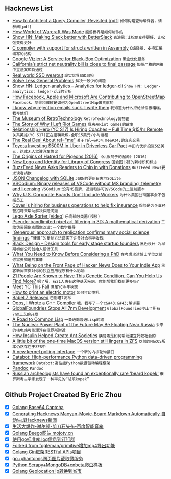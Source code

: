 ## Hacknews List


- [How to Architect a Query Compiler, Revisited [pdf]](https://www.cs.purdue.edu/homes/rompf/papers/tahboub-sigmod18.pdf)  `如何构建查询编译器，请参阅[pdf]`
- [How World of Warcraft Was Made](https://www.usgamer.net/articles/how-world-of-warcraft-was-made-the-inside-story)  `魔兽世界是如何制作的`
- [Show HN: Making Slack better with BetterSlack](https://g3rv4.com/2018/08/betterslack)  `表演恩:让松弛变得更好，让松弛变得更好`
- [C compiler with support for structs written in Assembly](http://git.savannah.nongnu.org/cgit/stage0.git/tree/stage2/cc_x86.s)  `C编译器，支持汇编编写的结构`
- [Google Vizier: A Service for Black-Box Optimization](https://ai.google/research/pubs/pub46180)  `黑盒优化服务`
- [California’s strict net neutrality bill is close to final passage](https://arstechnica.com/tech-policy/2018/08/californias-strict-net-neutrality-bill-is-close-to-final-passage/)  `加州严格的网络中立法案即将通过`
- [Real world SSD wearout](https://blog.okmeter.io/real-world-ssd-wearout-a3396a35c663)  `现实世界SSD磨损`
- [Solve Less General Problems](https://hacksoflife.blogspot.com/2018/08/solve-less-general-problems.html)  `解决一般少的问题`
- [Show HN: Ledger-analytics – Analytics for ledger-cli](https://github.com/kendricktan/ledger-analytics)  `Show HN: Ledger-analytics: ledger-cli的分析`
- [How Facebook, Apple and Microsoft Are Contributing to OpenStreetMap](https://theodi.org/article/how-are-facebook-apple-and-microsoft-contributing-to-openstreetmap/)  `Facebook、苹果和微软是如何为OpenStreetMap做贡献的`
- [I know why rejection emails suck. I write them](https://triplebyte.com/blog/rejection-feedback)  `我知道为什么拒绝邮件很糟糕。我写他们`
- [The Museum of RetroTechnology](http://www.douglas-self.com/MUSEUM/museum.htm)  `RetroTechnology博物馆`
- [The Story of Why I Left Riot Games](http://barryhawkins.com/blog/posts/the-story-of-why-i-left-riot-games/)  `我离开Riot Games的故事`
- [Relationship  Hero (YC S17) Is Hiring Coaches – Full Time $15/hr Remote](https://relationshiphero.com/careers?role=coach)  `关系英雄(YC S17)正在招聘教练-全职15美元/小时远程`
- [The Real Deal About rel=&#34;me&#34;](https://wiki.zegnat.net/media/the-real-deal-about-rel-me.html)  `关于rel=&#34;me&#34;的真实交易`
- [Toyota Investing $500M in Uber in Driverless Car Pact](https://www.wsj.com/articles/toyota-investing-500-million-in-uber-in-driverless-car-pact-1535393774)  `丰田向优步投资5亿美元，达成无人驾驶汽车协议`
- [The Origins of Hatred for Pigeons (2016)](https://www.audubon.org/news/the-origins-our-misguided-hatred-pigeons)  `《仇恨鸽子的起源》(2016)`
- [New Logo and Identity for Library of Congress](https://www.underconsideration.com/brandnew/archives/new_logo_and_identity_for_library_of_congress_by_pentagram.php)  `国会图书馆的新标识和标志`
- [BuzzFeed News Asks Readers to Chip in with Donations](https://www.wsj.com/articles/buzzfeed-news-asks-readers-to-chip-in-with-donations-1535395575)  `BuzzFeed News要求读者捐款`
- [JSON Changelog with SQLite](https://blog.budgetwithbuckets.com/2018/08/27/sqlite-changelog.html)  `JSON的更新日志与SQLite`
- [VSCodium: Binary releases of VSCode without MS branding, telemetry and licensing](https://github.com/VSCodium/vscodium)  `VSCodium:没有MS品牌、遥测和许可的VSCode的二进制版本`
- [Why U.S. Corporate Boards Don’t Include Workers](https://www.bloomberg.com/view/articles/2018-08-27/why-u-s-corporate-boards-don-t-include-workers)  `为什么美国公司董事会不包括员工`
- [Cover is hiring for business operations to help fix insurance](https://cover.applytojob.com/apply/8PN8FCXzFS/Business-Operations)  `保险是为企业经营招聘来帮助解决保险问题`
- [Lego Axle Sorter [video]](https://www.youtube.com/watch?v=fM9qGZCc4DY)  `乐高轴分类器(视频)`
- [Pseudo-bandlimited pixel art filtering in 3D: A mathematical derivation](http://themaister.net/blog/2018/08/25/pseudo-bandlimited-pixel-art-filtering-in-3d-a-mathematical-derivation/)  `三维伪带限像素图像滤波:一个数学推导`
- [&#39;Generous’ approach to replication confirms many social science findings](http://www.sciencemag.org/news/2018/08/generous-approach-replication-confirms-many-high-profile-social-science-findings)  `“慷慨”的复制方法证实了许多社会科学发现`
- [Black Design – Design tools for early stage startup founders](http://www.black.design/)  `黑色设计-为早期初创公司创始人设计工具`
- [What You Need to Know Before Considering a PhD](http://www.fast.ai/2018/08/27/grad-school/)  `在考虑攻读博士学位之前你需要知道的事情`
- [What Being on the Front Page of Hacker News Does to Your Indie App](https://hackernewslater.com/posts/post-launch-front-page-hn/)  `黑客新闻首页对你的独立应用程序有什么影响`
- [21 People Are Known to Have This Genetic Condition. Can You Help Us Find More?](https://www.nytimes.com/interactive/2018/08/23/magazine/netflix-diagnosis-series-kamiyah.html)  `据了解，有21人患有这种基因疾病。你能帮我们找到更多吗?`
- [Meet YC This Fall](https://blog.ycombinator.com/meet-yc-this-fall/)  `满足YC今年秋天`
- [How to print an electric motor](https://spectrum.ieee.org/geek-life/hands-on/how-to-print-an-electric-motor)  `如何打印电机`
- [Babel 7 Released](https://babeljs.io/blog/2018/08/27/7.0.0)  `巴别塔7发布`
- [Oops, I Wrote a C&#43;&#43; Compiler](https://praeclarum.org/2018/08/27/oops-i-wrote-a-c-compiler.html)  `哦，我写了一个c&#43;&#43;编译器`
- [GlobalFoundries Stops All 7nm Development](https://www.anandtech.com/show/13277/globalfoundries-stops-all-7nm-development)  `GlobalFoundries停止了所有7nm工艺的开发`
- [A Road to Common Lisp](http://stevelosh.com/blog/2018/08/a-road-to-common-lisp/)  `一条通向普通Lisp的路`
- [The Nuclear Power Plant of the Future May Be Floating Near Russia](https://www.nytimes.com/2018/08/26/business/energy-environment/russia-floating-nuclear-power.html)  `未来的核电站可能漂浮在俄罗斯附近`
- [How Insulin Helped Create Ant Societies](http://nautil.us/blog/how-insulin-helped-create-ant-societies)  `胰岛素是如何帮助建立蚂蚁社会的`
- [A little bit of the one-time MacOS version still lingers in ZFS](https://utcc.utoronto.ca/~cks/space/blog/solaris/ZFSDTypeAndMacOS)  `以前的MacOS版本仍然存在于ZFS中`
- [A new kernel polling interface](https://lwn.net/Articles/743714/)  `一个新的内核轮询接口`
- [Databot: High-performance Python data-driven programming framework](https://github.com/kkyon/databot)  `Databot:高性能Python数据驱动编程框架`
- [Pandoc](https://pandoc.org/)  `Pandoc`
- [Russian archeologists have found an exceptionally rare &#39;beard kopek&#39;](http://www.dailymail.co.uk/sciencetech/article-6095311/Priceless-300-year-old-coin-men-buy-avoid-Russian-Beard-Tax-Pskov.html)  `俄罗斯考古学家发现了一种罕见的“胡须kopek”`

## Github Project Created By Eric Zhou

- [x] [Golang Base64 Captcha](https://github.com/mojocn/base64Captcha)
- [x] [Generating Hacknews Maoyan-Movie-Board Markdown Automatically 自动生成Hacknews新闻](https://github.com/dejavuzhou/md-genie)
- [x] [生活大爆炸-谢尔顿-剪刀石头布-百度智能音箱](https://github.com/mojocn/dueros-bang-game)
- [x] [Golang Beego网站 mojotv.cn](https://github.com/mojocn/www.mojotv.cn)
- [x] [使用go标准库,log信息到钉钉群](https://github.com/mojocn/dooger)
- [x] [Forked from fogleman/primitive增加mp4导出功能](https://github.com/mojocn/primitive)
- [x] [Golang Gin框架RESTful APIs项目](https://github.com/JJJJJJJerk/ezier-golang-web-api-framework)
- [x] [go+phantomjs网页图片截取微服务](https://github.com/mojocn/screen_shot)
- [x] [Python Scrapy+MongoDB+cnbeta爬虫样板](https://github.com/mojocn/scrapy_mongodb_boilerplate_cnbeta)
- [x] [Golang Geolocation Ip转换到省市](https://github.com/mojocn/ip2location)